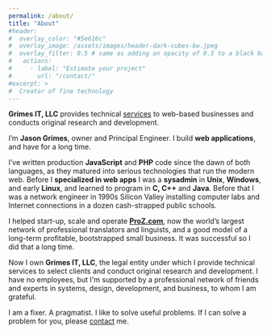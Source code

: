 ```yaml
---
permalink: /about/
title: "About"
#header:
#  overlay_color: "#5e616c"
#  overlay_image: /assets/images/header-dark-cubes-bw.jpeg
#  overlay_filter: 0.5 # same as adding an opacity of 0.5 to a black background
#   actions:
#     - label: "Estimate your project"
#       url: "/contact/"
#excerpt: >
#  Creator of fine technology
---
```


**Grimes IT, LLC** provides technical [services](/services/) to web-based businesses and conducts original research and development.

I’m **Jason Grimes**, owner and Principal Engineer. 
I build **web applications**, and have for a long time.

I’ve written production **JavaScript** and **PHP** code since the dawn of both languages,
as they matured into serious technologies that run the modern web.
Before I **specialized in web apps**
I was a **sysadmin** in **Unix**, **Windows**, and early **Linux**,
and learned to program in **C, C++** and **Java**.
Before that I was a network engineer in 1990s Silicon Valley installing computer labs and Internet connections in a dozen cash-strapped public schools.

I helped start-up, scale and operate [**ProZ.com**](https://www.proz.com/),
now the world’s largest network of professional translators and linguists,
and a good model of a long-term profitable, bootstrapped small business.
It was successful so I did that a long time.

Now I own **Grimes IT, LLC**,
the legal entity under which I provide 
technical services to select clients
and conduct original research and development.
I have no employees,
but I'm supported by a professional network of friends and experts in systems, design, development, and business,
to whom I am grateful.

I am a fixer. A pragmatist. I like to solve useful problems.
If I can solve a problem for you, please [contact](/contact/) me.